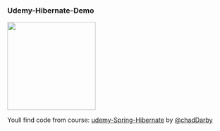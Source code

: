 ### Udemy-Hibernate-Demo
<img src="https://user-images.githubusercontent.com/70573212/158543325-c98c2b8a-24de-4ac9-9d41-17d5ed922fd7.png" height="200px" align ="center">


Youll find code from course: [udemy-Spring-Hibernate](https://www.udemy.com/course/spring-hibernate-tutorial) by [@chadDarby](https://www.udemy.com/user/chaddarby2/)
